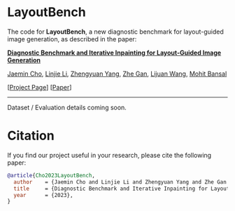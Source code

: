
# LayoutBench

The code for **LayoutBench**, a new diagnostic benchmark for layout-guided image generation, as described in the paper:

**[Diagnostic Benchmark and Iterative Inpainting for Layout-Guided Image Generation](https://layoutbench.github.io/)**

[Jaemin Cho](https://j-min.io),
[Linjie Li](https://www.microsoft.com/en-us/research/people/linjli/),
[Zhengyuan Yang](https://zyang-ur.github.io/),
[Zhe Gan](https://zhegan27.github.io/),
[Lijuan Wang](https://www.microsoft.com/en-us/research/people/lijuanw/),
[Mohit Bansal](https://www.cs.unc.edu/~mbansal/)

[[Project Page](https://layoutbench.github.io/)]
[[Paper](https://arxiv.org/abs/2304.06671)]

<hr>

Dataset / Evaluation details coming soon.


# Citation

If you find our project useful in your research, please cite the following paper:

```bibtex
@article{Cho2023LayoutBench,
  author    = {Jaemin Cho and Linjie Li and Zhengyuan Yang and Zhe Gan and Lijuan Wang and Mohit Bansal},
  title     = {Diagnostic Benchmark and Iterative Inpainting for Layout-Guided Image Generation},
  year      = {2023},
}
```
